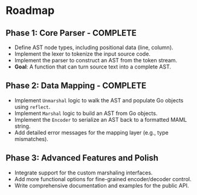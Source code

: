 # Roadmap

## Phase 1: Core Parser - COMPLETE

- Define AST node types, including positional data (line, column).
- Implement the lexer to tokenize the input source code.
- Implement the parser to construct an AST from the token stream.
- **Goal**: A function that can turn source text into a complete AST.

## Phase 2: Data Mapping - COMPLETE

- Implement `Unmarshal` logic to walk the AST and populate Go objects using `reflect`.
- Implement `Marshal` logic to build an AST from Go objects.
- Implement the `Encoder` to serialize an AST back to a formatted MAML string.
- Add detailed error messages for the mapping layer (e.g., type mismatches).

## Phase 3: Advanced Features and Polish

- Integrate support for the custom marshaling interfaces.
- Add more functional options for fine-grained encoder/decoder control.
- Write comprehensive documentation and examples for the public API.
